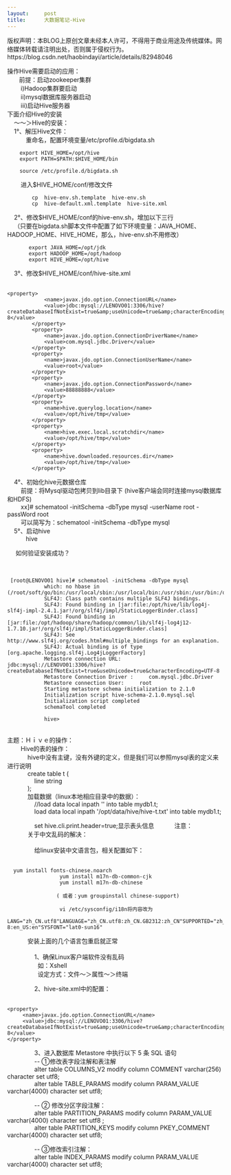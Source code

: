 ```yaml
---
layout:     post
title:      大数据笔记-Hive
---
```

<div id="article_content" class="article_content clearfix csdn-tracking-statistics" data-pid="blog" data-mod="popu_307" data-dsm="post">
								<div class="article-copyright">
					版权声明：本BLOG上原创文章未经本人许可，不得用于商业用途及传统媒体。网络媒体转载请注明出处，否则属于侵权行为。					https://blog.csdn.net/haobindayi/article/details/82948046				</div>
								            <link rel="stylesheet" href="https://csdnimg.cn/release/phoenix/template/css/ck_htmledit_views-f76675cdea.css">
						<div class="htmledit_views" id="content_views">
                <p>操作Hive需要启动的应用：<br>
       前提：启动zookeeper集群<br>
        i)Hadoop集群要启动<br>
        ii)mysql数据库服务器启动 <br>
        iii)启动Hive服务器<br>
下面介绍Hive的安装<br>
    ～～＞Hive的安装：<br>
    1°、解压Hive文件：<br>
           重命名，配置环境变量/etc/profile.d/bigdata.sh</p>

<pre class="has">
<code>    export HIVE_HOME=/opt/hive
    export PATH=$PATH:$HIVE_HOME/bin

    source /etc/profile.d/bigdata.sh</code></pre>

<p>        进入$HIVE_HOME/conf/修改文件</p>

<pre class="has">
<code>        cp  hive-env.sh.template  hive-env.sh
        cp  hive-default.xml.template  hive-site.xml</code></pre>

<p>    2°、修改$HIVE_HOME/conf的hive-env.sh，增加以下三行 <br>
    （只要在bigdata.sh脚本文件中配置了如下环境变量：JAVA_HOME、HADOOP_HOME、HIVE_HOME，那么，hive-env.sh不用修改）</p>

<pre class="has">
<code>       export JAVA_HOME=/opt/jdk
       export HADOOP_HOME=/opt/hadoop
       export HIVE_HOME=/opt/hive</code></pre>

<p>    3°、修改$HIVE_HOME/conf/hive-site.xml<br>
        </p>

<pre class="has">
<code>&lt;property&gt;
            &lt;name&gt;javax.jdo.option.ConnectionURL&lt;/name&gt;
            &lt;value&gt;jdbc:mysql://LENOVO01:3306/hive?createDatabaseIfNotExist=true&amp;amp;useUnicode=true&amp;amp;characterEncoding=UTF-8&lt;/value&gt;
        &lt;/property&gt;
        &lt;property&gt;
            &lt;name&gt;javax.jdo.option.ConnectionDriverName&lt;/name&gt;
            &lt;value&gt;com.mysql.jdbc.Driver&lt;/value&gt;
        &lt;/property&gt;
        &lt;property&gt;
            &lt;name&gt;javax.jdo.option.ConnectionUserName&lt;/name&gt;
            &lt;value&gt;root&lt;/value&gt;
        &lt;/property&gt;
        &lt;property&gt;
            &lt;name&gt;javax.jdo.option.ConnectionPassword&lt;/name&gt;
            &lt;value&gt;88888888&lt;/value&gt;
        &lt;/property&gt;
        &lt;property&gt;
            &lt;name&gt;hive.querylog.location&lt;/name&gt;
            &lt;value&gt;/opt/hive/tmp&lt;/value&gt;
        &lt;/property&gt;
        &lt;property&gt;
            &lt;name&gt;hive.exec.local.scratchdir&lt;/name&gt;
            &lt;value&gt;/opt/hive/tmp&lt;/value&gt;
        &lt;/property&gt;
        &lt;property&gt;
            &lt;name&gt;hive.downloaded.resources.dir&lt;/name&gt;
            &lt;value&gt;/opt/hive/tmp&lt;/value&gt;
        &lt;/property&gt;</code></pre>

<p>    4°、初始化hive元数据仓库<br>
        前提：将Mysql驱动包拷贝到lib目录下 (hive客户端会同时连接mysql数据库和HDFS)    <br>
        xx]# schematool -initSchema -dbType mysql -userName root -passWord root<br>
        可以简写为：schematool -initSchema -dbType mysql<br>
    5°、启动hive<br>
           hive</p>

<p>     如何验证安装成功？<br>
           <br>
          </p>

<pre class="has">
<code> [root@LENOVO01 hive]# schematool -initSchema -dbType mysql
            which: no hbase in (/root/soft/go/bin:/usr/local/sbin:/usr/local/bin:/usr/sbin:/usr/bin:/opt/jdk/bin:/opt/hadoop/bin:/opt/hadoop/sbin:/opt/zookeeper/bin:/usr/local/software/jdk/bin:/root/bin:/opt/jdk/bin:/opt/hadoop/bin:/opt/hadoop/sbin:/opt/zookeeper/bin:/opt/hive/bin)
            SLF4J: Class path contains multiple SLF4J bindings.
            SLF4J: Found binding in [jar:file:/opt/hive/lib/log4j-slf4j-impl-2.4.1.jar!/org/slf4j/impl/StaticLoggerBinder.class]
            SLF4J: Found binding in [jar:file:/opt/hadoop/share/hadoop/common/lib/slf4j-log4j12-1.7.10.jar!/org/slf4j/impl/StaticLoggerBinder.class]
            SLF4J: See http://www.slf4j.org/codes.html#multiple_bindings for an explanation.
            SLF4J: Actual binding is of type [org.apache.logging.slf4j.Log4jLoggerFactory]
            Metastore connection URL:     jdbc:mysql://LENOVO01:3306/hive?createDatabaseIfNotExist=true&amp;useUnicode=true&amp;characterEncoding=UTF-8
            Metastore Connection Driver :     com.mysql.jdbc.Driver
            Metastore connection User:     root
            Starting metastore schema initialization to 2.1.0
            Initialization script hive-schema-2.1.0.mysql.sql
            Initialization script completed
            schemaTool completed
            
            hive&gt; </code></pre>

<p><br>
主题：Ｈｉｖｅ的操作：<br>
        Hive的表的操作：<br>
            hive中没有主键，没有外键的定义，但是我们可以参照mysql表的定义来进行说明<br>
            create table t (<br>
                line string<br>
            );<br>
            加载数据（linux本地相应目录中的数据）：<br>
                //load data local inpath '' into table mydb1.t;<br>
                load data local inpath '/opt/data/hive/hive-t.txt' into table mydb1.t;</p>

<p>                set hive.cli.print.header=true;显示表头信息            注意：<br>
            关于中文乱码的解决：<br>
                <br>
                给linux安装中文语言包，相关配置如下：<br>
              </p>

<pre class="has">
<code>  yum install fonts-chinese.noarch
                 yum install m17n-db-common-cjk
                 yum install m17n-db-chinese
                 
                ( 或者：yum groupinstall chinese-support)

                 vi /etc/sysconfig/i18n将内容改为
                 LANG="zh_CN.utf8"LANGUAGE="zh_CN.utf8:zh_CN.GB2312:zh_CN"SUPPORTED="zh_CN.utf8:zh_CN:zh:en_US.UTF-8:en_US:en"SYSFONT="lat0-sun16"</code></pre>

<p>            安装上面的几个语言包重启就正常<br>
                <br>
                1、确保Linux客户端软件没有乱码<br>
                  如：Xshell<br>
                  设定方式：文件～＞属性～＞终端</p>

<p>                2、hive-site.xml中的配置：<br>
                </p>

<pre class="has">
<code>&lt;property&gt;
     &lt;name&gt;javax.jdo.option.ConnectionURL&lt;/name&gt;
     &lt;value&gt;jdbc:mysql://LENOVO01:3306/hive?createDatabaseIfNotExist=true&amp;amp;useUnicode=true&amp;amp;characterEncoding=UTF-8&lt;/value&gt;
&lt;/property&gt;</code></pre>

<p>                3、进入数据库 Metastore 中执行以下 5 条 SQL 语句<br>
                -- ①修改表字段注解和表注解<br>
                alter table COLUMNS_V2 modify column COMMENT varchar(256) character set utf8;<br>
                alter table TABLE_PARAMS modify column PARAM_VALUE varchar(4000) character set utf8;</p>

<p>                -- ② 修改分区字段注解：<br>
                alter table PARTITION_PARAMS modify column PARAM_VALUE varchar(4000) character set utf8 ;<br>
                alter table PARTITION_KEYS modify column PKEY_COMMENT varchar(4000) character set utf8;</p>

<p>                -- ③修改索引注解：<br>
                alter table INDEX_PARAMS modify column PARAM_VALUE varchar(4000) character set utf8;</p>            </div>
                </div>